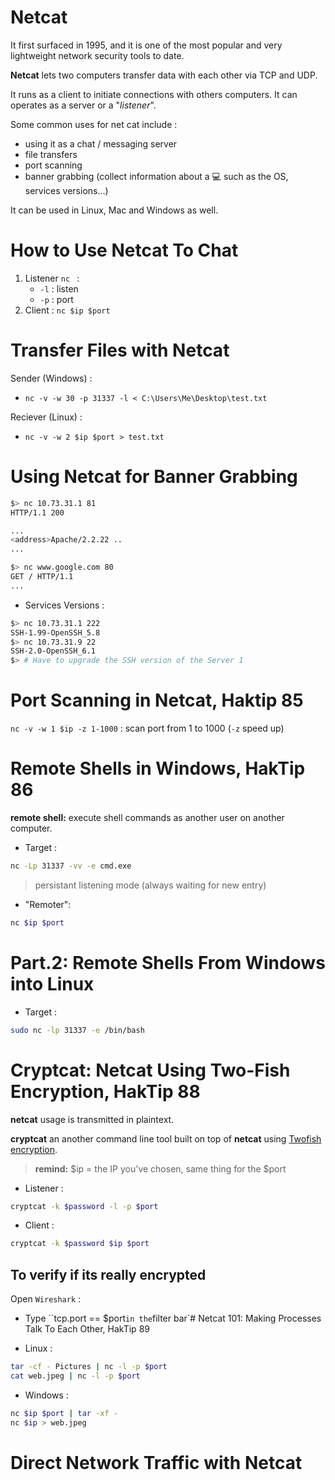 # Netcat

It first surfaced in 1995, and it is one of the most popular and very lightweight network security tools to date.

**Netcat** lets two computers transfer data with each other via TCP and UDP.

It runs as a client to initiate connections with others computers. It can operates as a server or a "*listener*".

Some common uses for net cat include :
- using it as a chat / messaging server
- file transfers
- port scanning
- banner grabbing (collect information about a :computer: such as the OS, services versions...)

It can be used in Linux, Mac and Windows as well.

# How to Use Netcat To Chat

1. Listener `nc ` :
    + `-l` : listen
    + `-p` : port
2. Client : `nc $ip $port`

# Transfer Files with Netcat

Sender (Windows) :
- `nc -v -w 30 -p 31337 -l < C:\Users\Me\Desktop\test.txt`

Reciever (Linux) :
- `nc -v -w 2 $ip $port > test.txt`

# Using Netcat for Banner Grabbing

```bash
$> nc 10.73.31.1 81
HTTP/1.1 200

...
<address>Apache/2.2.22 ..
...

$> nc www.google.com 80
GET / HTTP/1.1
...
```

- Services Versions :
```bash
$> nc 10.73.31.1 222
SSH-1.99-OpenSSH_5.8
$> nc 10.73.31.9 22
SSH-2.0-OpenSSH_6.1
$> # Have to upgrade the SSH version of the Server 1
```
# Port Scanning in Netcat, Haktip 85

`nc -v -w 1 $ip -z 1-1000` : scan port from 1 to 1000 (`-z` speed up)

# Remote Shells in Windows, HakTip 86

**remote shell:** execute shell commands as another user on another computer.

- Target :
```bash
nc -Lp 31337 -vv -e cmd.exe
```
>  persistant listening mode (always waiting for new entry)

- "Remoter":
```bash
nc $ip $port
```

# Part.2: Remote Shells From Windows into Linux

- Target :
```bash
sudo nc -lp 31337 -e /bin/bash
```
# Cryptcat: Netcat Using Two-Fish Encryption, HakTip 88

**netcat** usage is transmitted in plaintext.

**cryptcat** an another command line tool built on top of **netcat** using [Twofish encryption](https://en.wikipedia.org/wiki/Twofish).

> **remind:** $ip = the IP you've chosen, same thing for the $port

- Listener :
```bash
cryptcat -k $password -l -p $port
```

- Client :
```bash
cryptcat -k $password $ip $port
```

## To verify if its really encrypted

Open `Wireshark` :
- Type ``tcp.port == $port` in the `filter bar`# Netcat 101: Making Processes Talk To Each Other, HakTip 89

- Linux :
```bash
tar -cf - Pictures | nc -l -p $port
cat web.jpeg | nc -l -p $port
```
- Windows :
```bash
nc $ip $port | tar -xf -
nc $ip > web.jpeg
```

# Direct Network Traffic with Netcat

